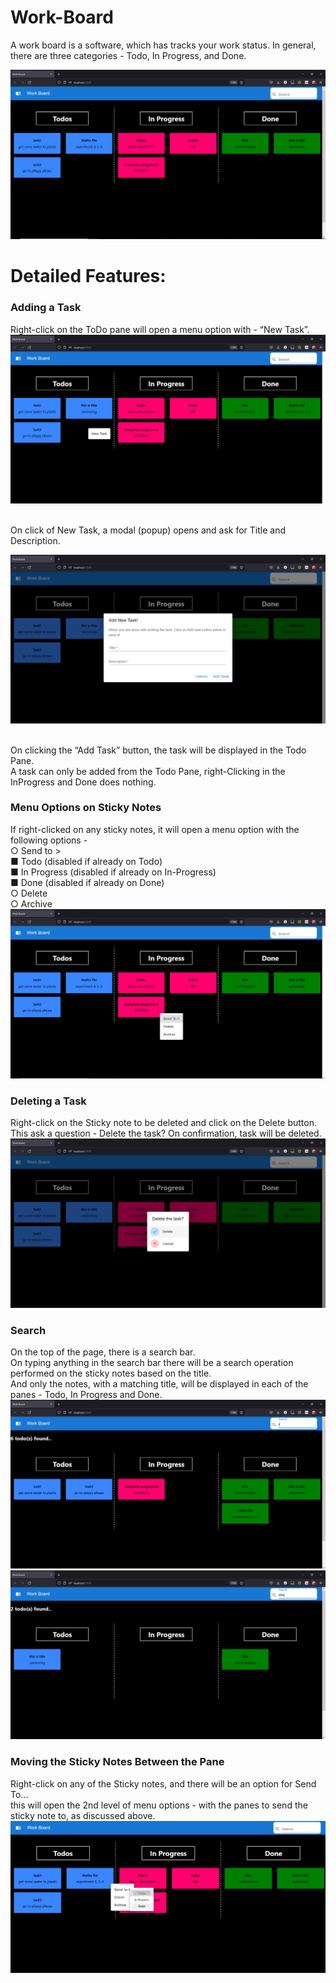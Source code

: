 # Work-Board
A work board is a software, which has tracks your work status. In
general, there are three categories - Todo, In Progress, and Done.

<img src="https://github.com/bhavyak13/work-board/blob/master/images/index.png"/>

# Detailed Features:
<h3>Adding a Task</h3>
Right-click on the ToDo pane will open a menu option with - “New Task”.

<img src="https://github.com/bhavyak13/work-board/blob/master/images/NewTodoOption.png"/>

<br/>On click of New Task, a modal (popup) opens and ask for Title and Description.

<img src="https://github.com/bhavyak13/work-board/blob/master/images/AddNewTask.png"/>

<br/>On clicking the “Add Task” button, the task will be displayed in the Todo Pane.
<br/> A task can only be added from the Todo Pane, right-Clicking in the InProgress and Done does nothing.

<h3> Menu Options on Sticky Notes </h3>
If right-clicked on any sticky notes, it will open a menu option with the following options -
<br/> ○ Send to >
<br/>■ Todo (disabled if already on Todo)
<br/>■ In Progress (disabled if already on In-Progress)
<br/>■ Done (disabled if already on Done)
<br/>○ Delete
<br/>○ Archive

<img src="https://github.com/bhavyak13/work-board/blob/master/images/MenuOption.png"/>

<h3>Deleting a Task</h3>
Right-click on the Sticky note to be deleted and click on the Delete button.
<br/>This ask a question - Delete the task? On confirmation, task will be deleted.

<img src="https://github.com/bhavyak13/work-board/blob/master/images/DeleteConfirmation.png"/>

<h3>Search</h3>
On the top of the page, there is a search bar.
<br/> On typing anything in the search bar there will be a search operation performed on the sticky
notes based on the title. 
<br/> And only the notes, with a matching title, will be displayed in each of the panes - Todo, In Progress and Done.

<img src="https://github.com/bhavyak13/work-board/blob/master/images/SearchT.png"/>

<img src="https://github.com/bhavyak13/work-board/blob/master/images/SeachTask.png"/>

<h3>Moving the Sticky Notes Between the Pane</h3>
Right-click on any of the Sticky notes, and there will be an option for Send To...
<br/>this will open the 2nd level of menu options - with the panes to send the sticky note to, as discussed above.

<img src="https://github.com/bhavyak13/work-board/blob/master/images/sendToMenu.png"/>
